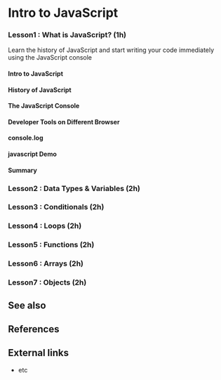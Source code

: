 # Intro to JavaScript

### Lesson1 : What is JavaScript? (1h)
Learn the history of JavaScript and start writing your code immediately using the JavaScript console
#### Intro to JavaScript
#### History of JavaScript
#### The JavaScript Console
#### Developer Tools on Different Browser
#### console.log
#### javascript Demo
#### Summary

### Lesson2 : Data Types & Variables (2h)

### Lesson3 : Conditionals (2h)

### Lesson4 : Loops (2h)

### Lesson5 : Functions (2h)

### Lesson6 : Arrays (2h)

### Lesson7 : Objects (2h)

## See also

## References

## External links
- etc
